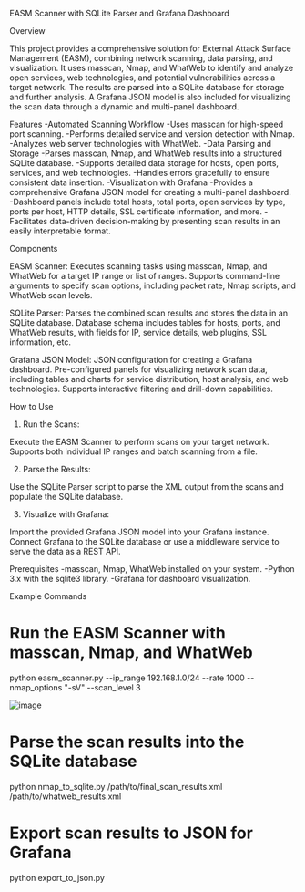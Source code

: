 EASM Scanner with SQLite Parser and Grafana Dashboard

Overview

This project provides a comprehensive solution for External Attack Surface Management (EASM), combining network scanning, data parsing, and visualization. It uses masscan, Nmap, and WhatWeb to identify and analyze open services, web technologies, and potential vulnerabilities across a target network. The results are parsed into a SQLite database for storage and further analysis. A Grafana JSON model is also included for visualizing the scan data through a dynamic and multi-panel dashboard.

Features
-Automated Scanning Workflow
-Uses masscan for high-speed port scanning.
-Performs detailed service and version detection with Nmap.
-Analyzes web server technologies with WhatWeb.
-Data Parsing and Storage
-Parses masscan, Nmap, and WhatWeb results into a structured SQLite database.
-Supports detailed data storage for hosts, open ports, services, and web technologies.
-Handles errors gracefully to ensure consistent data insertion.
-Visualization with Grafana
-Provides a comprehensive Grafana JSON model for creating a multi-panel dashboard.
-Dashboard panels include total hosts, total ports, open services by type, ports per host, HTTP details, SSL certificate information, and more.
-Facilitates data-driven decision-making by presenting scan results in an easily interpretable format.

Components

EASM Scanner:
Executes scanning tasks using masscan, Nmap, and WhatWeb for a target IP range or list of ranges.
Supports command-line arguments to specify scan options, including packet rate, Nmap scripts, and WhatWeb scan levels.

SQLite Parser:
Parses the combined scan results and stores the data in an SQLite database.
Database schema includes tables for hosts, ports, and WhatWeb results, with fields for IP, service details, web plugins, SSL information, etc.

Grafana JSON Model:
JSON configuration for creating a Grafana dashboard.
Pre-configured panels for visualizing network scan data, including tables and charts for service distribution, host analysis, and web technologies.
Supports interactive filtering and drill-down capabilities.

How to Use

1. Run the Scans:

Execute the EASM Scanner to perform scans on your target network.
Supports both individual IP ranges and batch scanning from a file.

2. Parse the Results:

Use the SQLite Parser script to parse the XML output from the scans and populate the SQLite database.

3. Visualize with Grafana:

Import the provided Grafana JSON model into your Grafana instance.
Connect Grafana to the SQLite database or use a middleware service to serve the data as a REST API.

Prerequisites
-masscan, Nmap, WhatWeb installed on your system.
-Python 3.x with the sqlite3 library.
-Grafana for dashboard visualization.

Example Commands

# Run the EASM Scanner with masscan, Nmap, and WhatWeb
python easm_scanner.py --ip_range 192.168.1.0/24 --rate 1000 --nmap_options "-sV" --scan_level 3

![image](https://github.com/user-attachments/assets/7ee07187-cae5-4708-8cd2-797090b452a7)


# Parse the scan results into the SQLite database
python nmap_to_sqlite.py /path/to/final_scan_results.xml /path/to/whatweb_results.xml

# Export scan results to JSON for Grafana
python export_to_json.py
